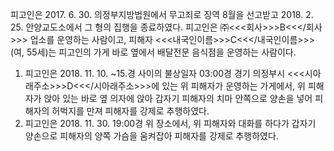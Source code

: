 피고인은 2017. 6. 30. 의정부지방법원에서 무고죄로 징역 8월을 선고받고 2018. 2. 25. 안양교도소에서 그 형의 집행을 종료하였다.
피고인은 ㈜<<<회사>>>B<<</회사>>> 업소를 운영하는 사람이고, 피해자 <<<내국인이름>>>C<<</내국인이름>>>(여, 55세)는 피고인의 가게 바로 옆에서 배달전문 음식점을 운영하는 사람이다.
1. 피고인은 2018. 11. 10. ~15.경 사이의 불상일자 03:00경 경기 의정부시 <<<시아래주소>>>D<<</시아래주소>>>에 있는 위 피해자가 운영하는 가게에서, 위 피해자가 앉아 있는 바로 옆 의자에 앉아 갑자기 피해자의 치마 안쪽으로 양손을 넣어 피해자의 허벅지를 만져 피해자를 강제로 추행하였다.
2. 피고인은 2018. 11. 30. 19:00경 위 장소에서, 위 피해자와 대화를 하다가 갑자기 양손으로 피해자의 양쪽 가슴을 움켜잡아 피해자를 강제로 추행하였다.